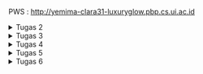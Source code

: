 PWS : http://yemima-clara31-luxuryglow.pbp.cs.ui.ac.id

<details>
<summary>Tugas 2</summary>
<p><strong>**Cara Implementasi Checklist secara step by step**</strong></p>
<ol>
1. Membuat repositori baru di GitHub dengan nama Luxury-Glow dan membuat berkas README dalam direktori lokal proyek.
2. Menghubungkan repositori lokal dengan repositori di github. 
3. Melakukan cloning repositori ke komputer lokal dengan url clone eccomerce.
4. Membuat dan mengaktifkan virtual environment pada command prompt.
5. Membuat berkas requirements.txt dan menambahkan beberapa dependencies, seperti berikut : 
    django
    gunicorn
    whitenoise
    psycopg2-binary
    requests
    urllib3
    Pillow
6. Melakukan instalasi terhadap dependencies dan membuat proyek django bernama Luxury_Glow.
7. Mengkonfigurasi proyek dan menjalankan server dengan menambahkan string pada ALLOWED HOSTS di settings.py untuk keperluan deployment, seperti berikut : 
    ALLOWED_HOSTS = ["localhost", "127.0.0.1"]
8. Menambahkan berkas .gitignore untuk menentukan berkas dan direktori yang harus diabaikan oleh Git.
9. Membuat aplikasi main dalam proyek Luxury-Glow dan mendaftarkan aplikasi main ke dalam proyek. 
10. Mencoba membuka berkas HTML di peramban web.
11. Menambahkan atribut atribut yang diperlukan pada eccomerce Luxury Glow pada berkas models.py, yaitu :  name, price, description, image, shade_name, dan stock quantity.
12. Membuat migrasi model dengan perintah "python manage.py makemigrations" dan menerapkan migrasi ke dalam basis data lokal dengan perintah "python manage.py migrate".
13. Mengintegrasikan komponen MVT dengan menambahkan baris import di paling atas berkas views.py dengan menambahkan berkas dan menambahkan fungsi show_main di bawah impor.
14. Memodifikasi template main.html dan mengisi dengan atribut yang diperlukan pada eccomerce dan menyesuaikan peletakkan judul dan isiannya serta melakukan setting di warna tulisan dan backgroundnya.
15. Mengonfigurasi routing url pada aplikasi main pada berkas urls.py di dalam direktori main.
16. Mengonfigurasi routing url proyek untuk menghubungkan ke tampilan main dengan mengimpor fungsi include pada berkas urls.py yang bukan di direktori aplikasi main.
17. Menjalankan django dengan perintah "python manage.py runserver" dan membukanya pada peramban web.
18. Melakukan deployment dengan menambahkan URL deployment PWS pada ALLOWED HOSTS dengan username sso dan nama proyek.
19. Melakukan push dengan perintah "git push pws master" dan menununggu status running hingga successful, kemudian project yang sudah dibuat sudah dapat diakses.

**Bagan yang berisi request client ke web aplikasi berbasis Django beserta responnya dan penjelasan kaitan antara urls.py, views.py, models.py, dan berkas html.**
![alt text](<Bagan PBP-3.jpeg>)

**Jelaskan fungsi git dalam pengembangan perangkat lunak!**
Beberapa fungsi utama Git dalam pengembangan perangkat lunak :
1) Melacak setiap perubahan yang dibuat pada kode sumber selama pengembangan. Setiap perubahan dapat direkam dalam bentuk commit, yang berisi informasi tentang perubahan tersebut, seperti apa yang diubah, oleh siapa, dan kapan.
2) Git memfasilitasi kolaborasi antar anggota tim pengembang dengan mengizinkan beberapa orang untuk bekerja pada bagian yang sama dari sebuah proyek secara bersamaan. 
3) Git sering digunakan bersama dengan alat Continuous Integration/Continuous Deployment (CI/CD). Setiap kali ada perubahan kode yang dikirim ke repositori, pengujian otomatis dan proses build dapat dijalankan untuk memastikan kualitas dan konsistensi kode.
4) Git memungkinkan pengembang untuk membuat berbagai versi kode secara paralel menggunakan branching. Ini memudahkan pengelolaan fitur baru, perbaikan bug, dan eksperimen tanpa mengganggu kode utama (main branch). Setelah fitur atau perbaikan selesai, mereka dapat digabungkan kembali ke branch utama.

**Mengapa framework Django dijadikan permulaan pembelajaran pengembangan perangkat lunak?**
Menurut saya, Framework Django dijadikan permulaan pembelajaran dikarenakan Kemudahan penggunaan karena dokumentasiya lengkap dan berkualitas dan memiliki arsitektur yang terorganisir dengan baik (MVT - Model - View - Template) yang terstruktur dengan baik sehingga pemula dapat memahami bagaimana komponen aplikasi web berinteraksi satu sama lain. Django juga memiliki komunitas user dan developer yang aktif sehingga pemula dapat mudah menemukan jawaban atas pertanyaan mereka. Django juga memungkinkan pemula yang ingin menjadi developer untuk membuat aplikasi web fungsional dengan cepat dikarenakan kerangka kerjanya dilengkapi panel admin otomatis yang memungkinkan pengembang untuk mengelola data aplikasi tanpa menulis banyak kode. 

**Mengapa model pada Django disebut sebagai ORM?**
Model pada Django disebut sebagai ORM dikarenakan memungkinkan pengembang untuk berinteraksi dengan database menggunakan objek Python dan metode, tanpa perlu menulis query SQL. Django ORM akan secara otomatis menerjemahkan operasi yang dilakukan pada objek Python menjadi perintah SQL yang setara. Django disebut ORM juga karena menyediakan interface berbasis python untuk melakukan operasi CRUD (Create, Read, Uodate, Delete) pada data dalam database. 
</ol>
</details>

<details>
<summary>Tugas 3</summary>
<p><strong>**Jelaskan mengapa kita memerlukan data delivery dalam pengimplementasian sebuah platform?**</strong></p>
<ol>
Kita memerlukan data delivery dalam pengimplementasian platform karena data sering kali perlu dipindahkan dari satu bagian sistem ke bagian lainnya, atau dari server ke client, agar aplikasi dapat berfungsi dengan baik. Data delivery juga memungkinkan berbagai sistem yang menggunakan format data berbeda, seperti XML dan JSON, untuk saling berkomunikasi. Ini membantu integrasi dengan aplikasi lain yang mungkin memiliki format data yang berbeda. Dengan data delivery, pengguna dapat melihat informasi yang diperbarui atau dinamis di aplikasi mereka. Contohnya, ketika pengguna mengisi formulir atau menambahkan data, sistem dapat memproses data tersebut dan menampilkannya kembali dengan cepat dalam format seperti HTML, XML, atau JSON.

**Menurutmu, mana yang lebih baik antara XML dan JSON?**
Perbandingan antara XML dan JSON:
- JSON lebih ringan dan lebih cepat: JSON memiliki struktur yang lebih sederhana dan tidak memerlukan tag pembuka dan penutup seperti XML, sehingga ukuran file JSON biasanya lebih kecil dan proses parsing lebih cepat.
- JSON lebih mudah dibaca oleh manusia dan mesin: JSON memiliki struktur yang lebih ringkas dan lebih mudah dibaca, terutama dalam format key-value yang mirip dengan objek di JavaScript, yang membuatnya lebih intuitif bagi banyak developer.
**Mengapa JSON lebih populer dibandingkan XML?**
- Efisiensi dan performa: Karena ukurannya yang lebih kecil dan parsing yang lebih cepat, JSON lebih disukai dalam aplikasi web modern yang membutuhkan komunikasi data yang cepat dan ringan.
- Kompatibilitas dengan JavaScript: JSON secara native mendukung JavaScript, sehingga lebih mudah diintegrasikan dalam aplikasi berbasis web yang banyak menggunakan JavaScript.
- Banyaknya dukungan oleh API: Sebagian besar API modern mendukung atau menggunakan JSON sebagai format utama untuk pertukaran data karena kemudahan integrasi dan efisiensinya.

**Jelaskan fungsi dari method is_valid() pada form Django**
Method is_valid() ini digunakan untuk memeriksa apakah data yang dimasukkan ke dalam form Django valid atau tidak. Ketika is_valid() dipanggil, Django akan melakukan validasi terhadap semua field dalam form sesuai dengan aturan atau constraints yang telah didefinisikan dalam model atau form tersebut. Jika semua data valid, method ini akan mengembalikan nilai True. Jika terdapat kesalahan pada data yang diinput, method ini akan mengembalikan False dan menyediakan pesan error yang dapat ditampilkan kepada pengguna.
**Mengapa kita membutuhkan method tersebut?**
- Memastikan integritas data : Method ini penting untuk memastikan bahwa data yang diinput oleh pengguna sesuai dengan aturan yang telah ditentukan (misalnya format price yang benar, panjang minimal atau maksimal teks, angka yang valid, dll.).
- Mencegah kesalahan : Dengan adanya validasi melalui is_valid(), kita dapat mencegah penyimpanan data yang tidak sesuai, sehingga mengurangi risiko kesalahan sistem.

**Mengapa kita membutuhkan csrf_token saat membuat form di Django?**
Kita membutuhkan csrf_token saat membuat form di Django untuk melindungi aplikasi dari serangan CSRF (Cross-Site Request Forgery). CSRF adalah jenis serangan di mana penyerang dapat membuat pengguna yang terautentikasi secara tidak sengaja mengirimkan permintaan berbahaya ke server tanpa sepengetahuan mereka. Dengan menambahkan csrf_token, Django menghasilkan token unik yang dimasukkan ke dalam setiap form dan diperiksa oleh server saat menerima permintaan POST.
**Apa yang dapat terjadi jika kita tidak menambahkan csrf_token pada form Django?** 
Jika csrf_token tidak ditambahkan, aplikasi menjadi rentan terhadap serangan CSRF, di mana penyerang dapat memanfaatkan sesi aktif pengguna untuk mengirimkan permintaan yang tidak sah. Tanpa validasi token, server akan menerima dan memproses permintaan tersebut seolah-olah permintaan tersebut valid, yang dapat berakibat pada modifikasi data atau tindakan berbahaya lainnya.
**Bagaimana hal tersebut dapat dimanfaatkan oleh penyerang?**
Penyerang dapat membuat halaman web yang secara diam-diam mengirimkan permintaan berbahaya (misalnya, menghapus akun atau mengubah data penting) ke aplikasi Django menggunakan sesi pengguna yang sudah terautentikasi, tanpa persetujuan atau sepengetahuan pengguna tersebut. Dengan menggunakan token CSRF, Django memastikan bahwa permintaan yang diterima berasal dari sumber yang sah (form dalam aplikasi) dan bukan dari sumber eksternal.

**Jelaskan bagaimana cara kamu mengimplementasikan checklist di atas secara step-by-step**
1) Membuat direktori templates pada root folder dan membuat berkas base.html untuk template dasar yang dapat digunakan sebagai kerangka umum untuk halaman web lainnya di dalam proyek. Lalu menambahkan variabel templates dengan "BASE_DIR / 'templates'". Lalu mengubah kode main.html dengan mengextends base.html agar base.html sebagai template utama
2) Menambahkan "import uuid" untuk mengubah primary key dari integer menjadi uuid, lalu melakukan migrasi.
3) Membuat berkas forms.py untuk membuat struktur form yang dapat menerima data Product Entry baru, setelah itu menambahkan import redirect pada berkas views.py dan membuat fungsi baru create_product_entry yang menerima parameter request untuk menghasilkan form yang dapat menambahkan data Product Entry secara otomatis ketika  data di-submit dari form. 
4) Menambahkan fungsi ProductEntry.objects.all() pada berkas views.py yang akan digunakan untuk mengambil seluruh objek ProductEntry yang tersimpan pada database, lalu menambahkan import fungsi create_product_entry pada urls.py.
5) Menambahkan path URL ke dalam variabel url patterns pada urls.py di main untuk mengakses fungsi create_product_entry. Setelah itu, membuat berkas html baru dengan nama create_product_entry.
6) Menambahkan kode "% block content %" untuk menampilkan data product dalam bentuk tabel serta tombol "Add New Skincare atau Product"
7) Menambahkan import HttpResponse dan Serializer pada berkas views.py dan membuat sebuah fungsi baru dengan nama show_xml serta membuat sebuah variabel di dalam fungsi tersebut yang menyimpan hasil query dari seluruh data yang ada pada ProductEntry. Lalu, menambahkan return function berupa HttpResponse yang berisi parameter data hasil query yang sudah diserialisasi menjadi XML dan parameter content_type="application/xml.
8) Menambahkan import fungsi show_xml pada urls.py dan menambahkan path url ke dalam urlpatterns untuk mengakses fungsi yang sudah diimpor sebelumnya.
9) Membuat sebuah fungsi baru yang menerima parameter request dengan nama show_json dan menambahkan return function berupa HttpResponse yang berisi parameter data hasil query yang sudah diserialisasi menjadi JSON dan parameter content_type="application/json" serta menambahkan fungsi show_json pada urls.py. Lalu, menambahkan show_json pada path url.
10) Membuat dua fungsi baru, yaitu show_xml_by_id dan show_json_by_id. Lalu, membuat variabel di dalam fungsi buat nyimpen hasil query dari data dengan id tertentu yang ada pada ProductEntry. Setelah itu, menambahkan return function berupa HttpResponse yang berisi parameter data hasil query yang sudah diserialisasi menjadi JSON atau XML dan parameter content_type dengan value "application/xml" (untuk format XML) atau "application/json" (untuk format JSON).
11) Menambahkan import fungsi show_xml_by_id dan show_json_by_id dan menaambahkan path url tersebut untuk mengakses fungsi yang sudah diimpor.
12) Melihat data lewat Postman dengan method get dilengkapi dengan url xml dan json untuk mengetes apakah data terkirimkan dengan baik serta xml by id dan json by id untuk mengetes fungsi pengambilan data Product Entry berdasarkan ID.
13) Melakukan push ke pws secara otomatis menggunakan github actions, yaitu dengan membuat subdirektori .github dan di dalamnya diletakkan subdirektori bernama workflows. Lalu, membuat berkas deploy.yml. Selanjutnya, pada repositori di github di bagian actions pada settings mengisi nama dengan PWS_URL dan mengisi secret dengan format yang telah ditentukan. Setelah itu, menambahkan kode url pws pada settings.py dan terakhir melakukan git add, commit, dan push serta menunggu indikator kuning berubah menjadi indikator centang hijau.

**Hasil akses URL XML**
![alt text](image.png)

**Hasil akses URL JSON**
![alt text](image-1.png)

**Hasil akses URL XML by ID**
![alt text](image-2.png)

**Hasil akses URL JSON by ID**
![alt text](image-3.png)
</ol>
</details>

<details>
<summary>Tugas 4</summary>
<p><strong>**Apa perbedaan antara HttpResponseRedirect() dan redirect()**</strong></p>
<ol>
<ul>
<li> HttpResponseRedirect() adalah metode dari Django yang secara eksplisit digunakan untuk membuat objek respons yang mengarahkan pengguna ke URL tertentu. Ini secara eksplisit menggunakan URL sebagai argumen dan mengembalikan respons redirect HTTP ke browser pengguna. Dilakukan secara manual menentukan URL tujuan dalam bentuk string. </li>
<li> redirect() adalah metode yang lebih mudah digunakan karena secara otomatis menerima nama tampilan (view) atau URL yang ingin diarahkan. Ini adalah versi shortcut dari HttpResponseRedirect() yang disediakan oleh Django. Pengguna dapat menggunakan nama tampilan Django yang sudah didefinisikan atau objek URL, sehingga lebih fleksibel. Pada tugas 4 ini, URL telah didefinisikan di urls.py, redirect() secara otomatis akan mengkonversinya ke URL lengkap dan kemudian mengembalikan redirect HTTP. </li>
</ul>

**Jelaskan cara kerja penghubungan model Product dengan User!**

Pada tugas 4 ini, ketika ingin menghubungkan model Product dengan User, menggunakan relasi ForeignKey. Dalam model Product, saya menambahkan field user yang terhubung dengan model User. Ini memungkinkan setiap produk yang ditambahkan atau diubah akan terkait dengan user yang sedang login. Dengan menambahkan ForeignKey(User, on_delete=models.CASCADE), produk ini akan berhubungan dengan User, dan setiap kali produk disimpan, field user akan menyimpan referensi ke pengguna yang membuat produk tersebut dan jika user dihapus, semua produk yang terkait juga akan dihapus. 

**Apa perbedaan antara authentication dan authorization, apakah yang dilakukan saat pengguna login?**
<ul>
<li> Authentication adalah proses memeriksa identitas user, memastikan bahwa user adalah orang yang diklaim melakukan login dengan username dan password. Saat pengguna login di Django, sistem memverifikasi kredensialnya dan memulai sesi user. </li>
<li> Authorization adalah proses untuk memberikan izin kepada user setelah mereka berhasil diotentikasi. Ini menentukan hak akses user terhadap fitur atau halaman tertentu di aplikasi.</li>
</ul>

**Jelaskan bagaimana Django mengimplementasikan kedua konsep tersebut**

Saat pengguna login di Django, proses authentication terjadi, dan setelah login berhasil, session dikelola untuk mengingat user yang telah login (authorization). Django mengimplementasikan session cookies untuk ini, di mana cookie menyimpan ID sesi pengguna yang login.

**Bagaimana Django mengingat pengguna yang telah login?**

Django menggunakan session cookies untuk mengingat user yang telah login. Setelah user berhasil login, Django menciptakan sesi yang terikat dengan user tersebut, lalu menyimpan session ID pada cookie di browser. Setiap kali pengguna mengirim request baru, session ID ini dikirimkan kembali ke server, sehingga server dapat mengenali user. Contoh penerapan pada tugas 4 adalah saat session ID dikirim setiap kali user melakukan request, dan server memverifikasi session untuk memastikan pengguna tersebut sudah login​.

**Jelaskan kegunaan lain dari cookies dan apakah semua cookies aman digunakan?**

Cookies bisa digunakan untuk menyimpan informasi kecil di sisi klien, seperti preferensi user, data shopping cart, atau pengaturan tampilan. Selain untuk session tracking, cookies juga digunakan untuk mengingat status login, melacak user di situs yang berbeda (seperti pada iklan), atau menyimpan informasi yang bersifat sementara.
Tidak semua cookies aman digunakan, terutama jika tidak dienkripsi dengan benar. Cookies dapat disalahgunakan untuk serangan cross-site scripting (XSS) atau session hijacking jika tidak dikelola dengan baik. Oleh karena itu, penting untuk menggunakan cookie secure dan httpOnly agar hanya dapat diakses oleh server.

**Jelaskan bagaimana cara mengimplementasikan checklist di atas secara step-by-step**
1) Menambahkan import UserCreationForm dan messages pada file views.py dan menambahkan fungsi register untuk menghasilkan formulir registrasi secara otomatis dan menghasilkan akun pengguna ketika data di-submit dari form.
2) Membuat berkas baru dengan nama register.html pada direktori main, lalu mengimpor fungsi register yang sudah dibuat pada urls.py, setelah itu menambahkan path url ke dalam urlpatterns untuk mengakses fungsi yang sudah diimpor.
3) Menambahkan import authenticate, login, dan AuthenticationForm pada file views.py dan menambahkan fungsi login_user untuk mengautentikasi pengguna yang ingin login, lalu membuat berkas login.html serta mengimpor fungsi login_user dan menambahkan fungsi login_user ke path url.
4) Menambahkan import logout pada views.py dan menambahkan fungsi logout_user untuk melakukan mekanisme logout. Menambahkan "logout" button di bawah "add new product entry" button pada berkas main.html, lalu mengimpor fungsi logout_user pada urls.py dan menambahkan fungsinya pada path url.
5) Menambahkan import login_required pada views.py dan menambahkan potongan kode "@login_required(login_url='/login')" agar halaman main hanya dapat diakses oleh pengguna yang sudah login (terautentikasi).
6) Melakukan logout terlebih dahulu, setelah itu menambahkan import HttpResponseRedirect, reverse, dan datetime pada views.py.
7) Pada fungsi login_user, menambahkan fungsionalitas dengan menambahkan cookie yang bernama last_login untuk melihat kapan terakhir kali pengguna melakukan login. Pada fungsi show_main menambahkan potongan kode "'last_login': request.COOKIES['last_login']" berfungsi menambahkan informasi cookie last_login pada response yang akan ditampilkan di halaman web. Setelah itu, menambahkan tombol logout untuk menampilkan data last login.
8) Mengimpor model user pada models.py dan mengubah value dari product_entries pada fungsi show_main menjadi "producr_entries = ProductEntry.objects.filter(user=request.user)" dan mengubah value dari name pada fungsi show_main menjadi "request.user.username"   
9) Menambahkan import os pada berkas settings.py dan mengganti variabel DEBUG dari berkas settings.py menjadi : 
PRODUCTION = os.getenv("PRODUCTION", False) dan DEBUG = not PRODUCTION
</ol>
</details>

<details>
<summary>Tugas 5</summary>
<p><strong>**Jika terdapat beberapa CSS selector untuk suatu elemen HTML, jelaskan urutan prioritas pengambilan CSS selector tersebut!**</strong></p>
<ol>
Ketika terdapat beberapa CSS selector yang diterapkan pada elemen HTML yang sama, urutan prioritas CSS ditentukan oleh specificity (ketepatan seleksi) dari setiap selector. Berikut adalah urutan prioritasnya dari yang tertinggi hingga terendah:
1) Inline Styles: Gaya yang langsung ditambahkan pada elemen menggunakan atribut style="" memiliki prioritas tertinggi.
2) ID Selector: Selector yang menggunakan format #id_name akan diterapkan setelah inline styles jika ada, karena ID bersifat unik dan memiliki nilai specificity yang tinggi.
3) Class Selector, Attribute Selector, dan Pseudo-class Selector: Selector yang menggunakan .class_name atau format [attribute=value] serta pseudo-class seperti :hover berada pada tingkat berikutnya dalam urutan prioritas.
4) Element Selector: Selector yang hanya memilih berdasarkan elemen HTML seperti div, p, h1, dll. memiliki prioritas terendah.
5) Browser Default Styles: Gaya bawaan browser akan diterapkan paling terakhir jika tidak ada style lain yang mendefinisikan elemen tersebut.
Jika terdapat beberapa selector dengan tingkat prioritas yang sama, maka CSS yang muncul paling akhir dalam file akan diterapkan. Hal ini disebut dengan cascading.


**Mengapa responsive design menjadi konsep yang penting dalam pengembangan aplikasi web? Berikan contoh aplikasi yang sudah dan belum menerapkan responsive design!**
Responsive design adalah konsep penting karena pengguna mengakses web dari berbagai perangkat dengan ukuran layar yang berbeda, seperti desktop, tablet, dan ponsel pintar. Oleh karena itu, desain web harus dapat menyesuaikan tampilannya agar konten dapat dibaca dan elemen dapat digunakan dengan nyaman di semua perangkat.
Contoh:
Aplikasi yang Sudah Menerapkan Responsive Design :
- Twitter: Menggunakan layout yang fleksibel dan mengubah tampilan berdasarkan lebar layar. Pada layar kecil, sidebar akan disembunyikan dan menu navigasi berubah menjadi ikon-ikon.
Aplikasi yang Belum Menerapkan Responsive Design :
- Craigslist: Dirancang untuk tampilan desktop dan ketika diakses pada layar kecil (seperti ponsel), tampilan menjadi terpotong dan font terlalu kecil.


**Jelaskan perbedaan antara margin, border, dan padding, serta cara untuk mengimplementasikan ketiga hal tersebut!**
### Margin : Ruang kosong di luar border yang memisahkan elemen dari elemen lainnya di halaman web. Margin digunakan untuk memberi jarak antar elemen. Sintaks CSS:

```css
element {
    margin: 27px; /* Semua sisi (atas, kanan, bawah, kiri) */
    margin-top: 17px;  /* Margin atas */
    margin-bottom: 17px; /* Margin bawah */
    margin-right: 22px; /* Margin kanan */
    margin-left: 23px;  /* Margin kiri */
}
```

Border: Garis yang mengelilingi elemen di antara margin dan padding. Border digunakan untuk membingkai elemen dengan gaya tertentu. Sintaks CSS:

```css
element {
    border-style: groove; /* Gaya border menjadi groove */
    border-color: blue; /* Warna border biru */
    border: 4px solid black; /* Border hitam dengan ketebalan 4px */
    border-width: 6px; /* Lebar border 6px */
}
```

Padding: Ruang kosong di dalam elemen yang memisahkan konten dari border. Padding digunakan untuk memberi jarak antara isi elemen (teks atau gambar) dengan tepi elemen. Sintaks CSS:

```css
element {
    padding: 18px; /* Semua sisi (atas, kanan, bawah, kiri) */
    padding-top: 13px; /* Padding atas */
    padding-bottom: 13px; /* Padding bawah */
    padding-right: 16px; /* Padding kanan */
    padding-left: 16px; /* Padding kiri */
}
```

Contoh implementasi gabungan margin, border, dan padding : 
```css
.box {
    width: 220px;
    margin: 50px; /* Memberikan jarak di luar elemen */
    border: 10px solid red; /* Border merah 10px di sekitar elemen */
    padding: 40px;        /* Memberikan jarak di dalam elemen */
}
```

**Jelaskan konsep flex box dan grid layout beserta kegunaannya!**
### Flexbox: Flexbox (Flexible Box) adalah modul tata letak CSS yang dirancang untuk mengatur elemen dalam satu dimensi, baik secara horizontal (baris) maupun vertikal (kolom). Flexbox memudahkan pengaturan tata letak elemen seperti perataan (alignment), distribusi ruang, dan ukuran elemen di dalam container.

```css
.container {
  display: flex;
  justify-content: space-between;
  align-items: center;
}
```

Flexbox cocok digunakan untuk membuat layout yang membutuhkan tata letak elemen dalam satu baris atau kolom, seperti navbar, tombol di dalam card, atau daftar produk.

Grid Layout: Grid Layout adalah modul CSS yang digunakan untuk mengatur elemen dalam dua dimensi (baris dan kolom). Dengan grid, kita dapat dengan mudah mendefinisikan area pada halaman, menentukan ukuran kolom dan baris, serta mengatur elemen-elemen agar mengisi tata letak secara responsif.

```css
.container {
  display: grid;
  grid-template-columns: 1fr 2fr 1fr;
  gap: 10px;
}
```

Grid Layout lebih cocok untuk membuat tata letak kompleks yang melibatkan pengaturan posisi elemen di dalam baris dan kolom, seperti tata letak dashboard, galeri gambar, atau struktur halaman yang kompleks.

**Jelaskan bagaimana cara kamu mengimplementasikan checklist di atas secara step-by-step**
1) Menambah tailwind ke aplikasi dan menambahkan tag <meta name="viewport"> agar halaman web  dpat menyesuaikan ukuran.
2) Pada views.py buat fungsi baru edit_product dan tambahkan import pada file dan membuat berkas HTML baru dengan nama edit_product.html, lalu import fungsi edit_product dan tambahkan path urlnya ke urlpatterns, setelah itu tambah button edit product.
3) Membuat fungsi baru dengan nama delete_product dan import fungsinya serta menambahkan path url ke dalam url patterns dan menambah button hapus di main.html.
4) Menambah navigation bar dengan membuat berkas navbar.html, kemudian menautkan navbar tersebut ke dalam main.html, create_product_entry.html, dan edit_product.html.
5) Menambah middleware WhiteNoise dan variabel STATIC_ROOT, STATICFILES_DIRS, dan STATIC_URL dikonfigurasikan.
6) Menghubungkan global.css dan script Tailwind ke base.html serta menambahkan custom styling ke global.css. Lalu styling halaman login, halaman register sesuai keinginan, serta halaman home. Setelah itu styling halaman create product entry dan styling untuk halaman edit product.
</details>


<details>
<summary>Tugas 6</summary>

**Jelaskan manfaat dari penggunaan JavaScript dalam pengembangan aplikasi web!**

JavaScript memiliki peran penting dalam pengembangan aplikasi web modern karena kemampuannya untuk memberikan interaktivitas yang dinamis pada halaman web. Beberapa manfaat utama penggunaan JavaScript adalah:
1. Meningkatkan Interaktivitas 
JavaScript memungkinkan halaman web untuk merespons tindakan pengguna secara real-time tanpa harus memuat ulang seluruh halaman, misalnya menampilkan notifikasi, validasi form, atau memperbarui konten halaman secara dinamis.
2. Manipulasi DOM
JavaScript memungkinkan manipulasi elemen HTML (Document Object Model) secara langsung, seperti mengubah CSS, menambah atau menghapus elemen, serta memodifikasi atribut HTML.
3. Kemampuan Asinkronus dengan AJAX
JavaScript dapat mengirim dan menerima data dari server tanpa harus me-reload halaman, memungkinkan pembuatan aplikasi single-page yang lebih responsif dan cepat.
4. Pemrosesan Client-Side
JavaScript dapat menangani logika bisnis sederhana di sisi pengguna, sehingga dapat mengurangi beban pada server dan mempercepat waktu respons.
5. Kompatibilitas Cross-Browser
JavaScript berjalan pada hampir semua peramban modern, sehingga kompatibilitasnya baik untuk berbagai platform web.

**Jelaskan fungsi dari penggunaan await ketika kita menggunakan fetch()! Apa yang akan terjadi jika kita tidak menggunakan await?**

Await digunakan untuk menunggu hasil dari pemanggilan fetch() yang berbasis Promise. fetch() secara default bersifat asinkron, yang berarti akan mengembalikan Promise yang belum terisi dengan data (pending) saat pemanggilan pertama kali. Dengan await, kita bisa menunggu hingga permintaan (request) tersebut selesai dan mendapatkan respons dari server sebelum melanjutkan eksekusi baris kode berikutnya.
Jika wait tidak digunakan, kode akan mengeksekusi baris selanjutnya secara langsung tanpa menunggu hasil dari fetch(), sehingga variabel yang dimaksud untuk menyimpan hasil respons akan berisi undefined. Hal ini menyebabkan kemungkinan error ketika mencoba mengakses data respons yang belum tersedia (karena proses belum selesai).

**Mengapa kita perlu menggunakan decorator csrf_exempt pada view yang akan digunakan untuk AJAX POST?**

Decorator csrf_exempt digunakan untuk menonaktifkan pemeriksaan Cross-Site Request Forgery (CSRF) pada view tertentu. Django secara default menerapkan pemeriksaan CSRF untuk semua permintaan POST, PUT, dan DELETE guna mencegah serangan CSRF. Namun, pada saat mengimplementasikan AJAX POST request yang tidak mengirimkan token CSRF (misalnya permintaan yang dikirim dari sumber eksternal atau dengan kode JavaScript yang tidak menyertakan token CSRF), permintaan tersebut akan ditolak oleh Django. Dengan menambahkan @csrf_exempt, kita memberitahu Django bahwa view tersebut tidak perlu melakukan pemeriksaan token CSRF pada permintaan tersebut.

**Pada tutorial PBP minggu ini, pembersihan data input pengguna dilakukan di belakang (backend) juga. Mengapa hal tersebut tidak dilakukan di frontend saja?**

Pembersihan data input pengguna di backend sangat penting meskipun kita telah melakukan validasi dan pembersihan di frontend, karena beberapa hal berikut :
1. Keamanan
   Validasi dan pembersihan di frontend mudah diabaikan oleh pengguna yang jahat. Mereka bisa memodifikasi data melalui alat seperti DevTools di browser, mengirimkan permintaan langsung menggunakan curl, atau menggunakan alat debugging lainnya. Oleh karena itu, backend harus tetap memverifikasi semua data yang diterima.
2. Integritas Data
   Backend bertanggung jawab untuk menjaga integritas dan keamanan seluruh sistem, termasuk database. Jika hanya mengandalkan pembersihan di frontend, maka data "kotor" masih bisa masuk ke server jika frontend dilewati atau dimanipulasi.
3. Trust Boundary
   Frontend dijalankan di sisi klien, yang berarti siapa pun bisa mengubah atau melewati kode di sana. Backend adalah satu-satunya tempat di mana kita bisa mempercayai bahwa kode tersebut tidak akan diubah oleh pengguna.
Dengan melakukan pembersihan di backend, kita memastikan bahwa semua data yang masuk ke dalam aplikasi telah melalui validasi yang benar dan aman. Pembersihan data di frontend hanya digunakan untuk memberikan pengalaman pengguna yang lebih baik (misalnya memberikan umpan balik langsung).


**Jelaskan bagaimana cara kamu mengimplementasikan checklist secara step-by-step**
1. Pertama-tama memberikan conditional view pada login_user untuk menempelkan pesan error kepada request yang mengirimkan permintaan login, seperti berikut :
```css 
if form.is_valid():
    user = form.get_user()
    login(request, user)
    response = HttpResponseRedirect(reverse("main:show_main"))
    response.set_cookie('last_login', str(datetime.datetime.now()))
    return response
else:
    messages.error(request, "Invalid username or password. Please try again.")
```
2. Membuat fungsi untuk menambahkan product dengan AJAX pada views.py dan menambahkan fungsi tersebut pada routing, seperti berikut :
```css
@csrf_exempt
@require_POST
def add_product_entry_ajax(request):
    product = request.POST.get("product")
    feelings = request.POST.get("feelings")
    product_intensity = request.POST.get("product_intensity")
    user = request.user

    new_product = productEntry(
        product=product, feelings=feelings,
        product_intensity=product_intensity,
        user=user
    )
    new_product.save()

    return HttpResponse(b"CREATED", status=201) 
```
3. Menampilkan Data Mood Entry dengan fetch() API (termasuk membuat fungsi baru getProductEntries dan refreshProductEntries) serta menghapus block conditional pada mood_entries untuk menampilkan card_mood ketika kosong atau tidak.
4. Mengimplementasikan tailwind pada website dan menambahkan fungsi javascript showModal dan hideModal, serta menambahkan tombol baru untuk melakukan penambahan data dengan AJAX.
5. Membuat fungsi addProductEntry dan menambahkan event listener pada form yang ada di modal untuk menjalankan fungsi tersebut.
6. Mencoba menambahkan data name baru dengan field name sebagai berikut : 
```css
<img src=x onerror="alert('XSS!');">
```
pastikan ketika melakukan penyimpanan mendapat alert dengan nilai XSS!

7. Menambahkan strip_tags untuk membersihkan data baru dengan menggunakan fungsi strip_tags pada setiap data yang mau diinput, serta menambahkan method clean yang merujuk pada setiap data.

8. Membersihkan data dengan DOMPurify dengan menambahkan potongan kode berikut pada block meta di berkas main.html : 
```css
<script src="https://cdn.jsdelivr.net/npm/dompurify@3.1.7/dist/purify.min.js"></script>
```

9. Terakhir pada fungsi refreshProductEntries tambahkan potongan kode berikut : 
```css
const mood = DOMPurify.sanitize(item.fields.mood);
const feelings = DOMPurify.sanitize(item.fields.feelings);
```

